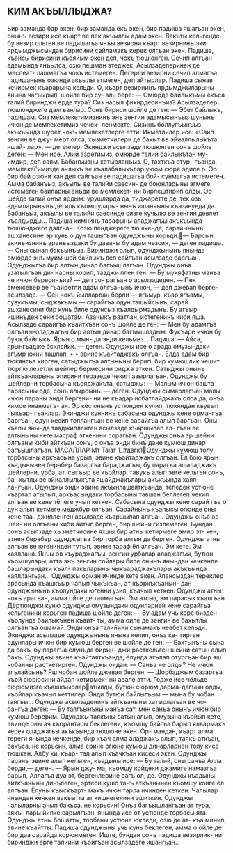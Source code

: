  ## КИМ АКЪЫЛЛЫДЖА?
 
Бир заманда бар экен, бир заманда ёкъ экен, бир падиша яшагьан экен, онынъ везири исе къарт ве пек акъыллы адам экен. Вакъты кельгенде, бу везир ольген ве падишагьа янъы везирни къарт везирнинъ эки ярдымджысындан бирисини сайламакъ керек олгъан экен. Падиша, къайсы бирисини къояйым экен деп, чокъ тюшюнген. Сечип алгъан адамында янъылса, озю пешман этеджек. Асылзаделеринен де меслеат- лашмагъа чокъ истемеген. Дегерли везирни сечип алмагъа падишанынъ озюнде акъылы етмеген, деп айтырлар.
Падиша сынав кечирмек къарарына кельди. О, къарт везирнинъ ярдымджыларыны янына чагъырып, шойле бир су- аль бере:
— Омюрде байлыкъмы ёкъса талий биринджи ерде тура? Сиз насыл фикирдесинъиз?
Асылзаделер тюшюнджеге далгъанлар. Сонъ бириси шойле де ген:
— Эбет байлыкъ, падишам. Сиз мемлекетимизнинъ энъ зенгин адамысынъыз шунынъ ичюн де мемлекетимиз чечек- ленмекте. Сизинъ боллугъынъыз акъкъында шурет чокъ мемлекетлерге етти. Икметлилер исе: «Саип зенгин ве джу- мерт олса, хызметчилери де бахыт ве эйиаллылыкъта яшай- лар», — дегенлер.
Экинджи асылзаде тюшюнген сонъ шойле деген:
— Мен исе, Алий азретимиз, омюрде талий байлыкътан му- имдир, деп саям. Бабанъызны хатырланъыз. О, тахткъа отур- гъанда, мемлекеї'имизде ачлыкъ ве къалабалыкълар уюом сюре эдиле р. Эр бир бай озюни хан деп сайгъан ве падишагьа бой- сунмагъа истемеген. Амма бабанъыз, акъылы ве талийи саесин- де боюнларыны эгмеге истемеген байларны енъди ве мемлекет- ни бирлештирип олды. Эр шейде талий онъа ярдым: урушларда да, тиджаретте де, тек озь адамларынынъ дегиль къомшулары- нынъ ишанчыны къазанувда да. Бабанъыз, акъылы ве талийи саесинде сизге кучьлю ве зенгин девлет къалдырды...
Падиша кимнинъ тарафыны аладжагъы акъкъында тюшюнджеге далгьан. Козю пенджереге тюшкенде, сарайынынъ ашханесине эр кунь о дун ташыгъан одунджыны корьди.— Барсын, экинъизнинъ аранъыздаки бу даваны бу адам чезсин, — деген падиша. — Оны сынап бакъынъыз.
Биринджи олып, одунджынынъ янында омюрде энъ муим шей байлыкъ деп сайгъан асылзаде баргъан. Одунджыгъа бир алтын динар багъышлагъан. Одунджы онъа узатылгъан ди- нарны корип, тааджи плен ген:
— Бу мукяфатны манъа не ичюн бересинъиз? — деп со- рагъан о асылзадеден.
— Пек эмексевер ве гъайретли адам олгъанынъ ичюн, — деп джевап берген асылзаде. — Сен чокъ йыллардан берли — ягъмур, къар ягъамы, сувукъмы, сыджакъмы — сарайгъа одун ташыйсынъ, сарай ашханесини бир кунь биле одунсыз къалдырмадынъ. Бу агъыр ишинъден сени бошатам. Азачыкъ раатлан, истегенинъ киби яша.
Асылзаде сарайгъа къайткъан сонъ шойле де ген:
— Мен бу адамгъа олгъаны-оладжагьы бир алтын динар багъышладым. Фукъаре ичюн бу буюк байлыкъ. Ярын о мын- да энди кельмез...
Падиша:
— Айса, ярынгъадже бсклсйик. — деген.
Одунджы исе о арада омузындаки агъмр кжни ташлап,
• •
эвине къайтаджакъ олгъан. Елда адам бир тюкянгъа кирген, сатыджыгъа алтыныны беригі, бир кумюшлик чешит тюрлю лезетли шейлер бермесини риджа эткен.
Сатыджы онынъ айткъанларыны эписини теразеде чекигі азырлагьан. Одунджы бу шейлерни торбасына къояджакъта, сатыджы:
— Малым ичюн башта парасыны оде, сонъ алырсынъ. — деген.
Одунджы сымарлагъан малы ичюн параны энди бергени- ни не къадар исбатлайджакъ олса да, онъа кимсе инанмагъ- ан. Эр кес онынъ устюнден кулип, тюкяндан къувып чыкъар- гъанлар.
Экинджи куннинъ сабасына одунджы кене ормангъа баргъан, одун кесип топлангъан ве кене сарайгъа алып баргъан. Оны къапы янында тааджипленген асылзаде къаршылап ал- гъан ве алтыныны неге масраф эткенини сорагьан. Одунджы онъа эр шейни олгъаны киби айткъан сонъ, о онъа энди бинъ дане кумюш динар багъышлагъан.
МАСАЛЛАР
Мт Таїаг 1_#двгк1Одунджы кумюш толу торбасыны аркъасына урып, эвине къайтаджакъ олгъан. Ёл бою ярын къадынынен берабер базаргъа бараджагъы, бу парагъа ашаладжакъ шейлерни, урба, ат, сыгъыр ве къойлар, тавукъ алып эвге кельген сонъ, ба- хытлы ве эйиаллылыкъта яшайджакълары акъкъында хаял- лангъан. Одунджы энди эвине якъынлашаяткъанда, тёпеден устюне къартал атылып, аркъасындаки торбасыны тавшан беллегеп чекип алгъан ве кене тёпеге учып кеткен.
Сабасына одунджы кене сарай гъа о дун алып кетмеге меджбур олгъан. Сарайнынъ къапысы огюнде оны кене таа- джипленген асылзаде къаршылап алгъан. Одунджы онъа эр шей- ни олгъаны киби айтып берген, бир шейни гизлемеген. Бундан сонъ асылзаде хызметчисине яхшы бир атны кетирмеге эмир эт- кен, атнен берабер одунджыгъа бир торба алтын да берген.
Одунджы атны алгъан ве югенинден тутып, эвине тараф ёл алгъан. Эм кете. Эм хаяллана. Янъы эв къураджагъы, зенгин урбалар аладжагъы, бутюн къомшулары, атта энъ зенгин сойлары биле онынъ янындан кечкенде башларындаки къал- пакъларыны чыкъараджакълары акъкъында хаяллангьан...
Одунджы орман ичинде кете экен. Апансыздан тереклер арасында къашкъыр чапып чыкъкъан, ат къоркъкъанын- дан одунджынынъ къолундаки югенни узип, къачып кеткен. Одунджы атны чокъ арагъан, амма ойле де тапмагьан. Эм атсыз, эм парасыз къалгъан.
Дёртюнджи куню одунджы омузындаки одунларнен кене сарайгъа кельгенини корьген падиша шойле деген:
— Бу адам учь кере бизден къолунда байлыкънен къайт- ты, амма ойле де зенгин ве бахытлы олгъангъа ошамай. Энди онъа талийини сынамакъ невбет кельди.
Экинджи асылзаде одунджынынъ янына келип, онъа ке- тирген одунлары ичюн бир кумюш берген ве шойле де ген:
— Бахтынъны сына да бакъ, бу парагъа ёлунъда бирин- джи расткельген шейни сатын алып бакъ.
Одунджы эвине къайтаяткъанда, ёлунда агълап отургъан бир яш чобанны расткетирген. Одунджы ондан:
— Санъа не олды? Не ичюн агълайсынъ?
Яш чобан шойле джевап берген:
— Шорбаджым базаргъа къой сюрюсини айдап кетирмек- ни авале этти. Гедже исе чёльде сюрюмизге къашкъырларатылды, бутюн сюрюм дарма-дагъын олды, къойлар къачып кеттилер. Энди бутюн байлыгъым — мына бу чобан таягъы...
Одунджы асылзаденинъ айткъаныны хатырлагьан ве чо- бангъа деген:
— Бу таягъынъны манъа сат, мен санъа онынъ ичюн бир кумюш берерим.
Одунджы таякъны сатын алып, омузына къойып кете, эвинде оны ач къорантасы беклегени, къомшу байгъа барып ялвармакъ керек оладжагьы акъкъында тюшюне экен. Ор- мандан, къарт алма тереги янында кечкенде, бир къач алма аладжакъ олып, таякъ аткъан, бакъса, не корьсин, алма ерине огюне кумюш динарларнен толу кисе тюшкен. Албу ки, къар- тал алып къачкъан кисеси экен.
Одунджы параны эвине алып кельген, къадыны исе:
— Бу талий, оны санъа Алла берди,— деген. — Ярын джу- ма, къомшу койдеки джамиге намазгъа барып, Аллагъа дуа эт, бергенлерине сагъ ол, де.
Одунджы къадыны айткъаныны динълеген, эртеси кушо танъ аткъанынен къомшу койге ёл алгъан. Ёлуны къыскъарт- макъ ичюн тарла ичинден кеткен. Чалылар янындан кечкен вакъытта ат кишнегенини эшиткен. Одунджы чалыларны ачып бакъса, не корьсин! Онъа багъышлангъан ат тура, аякъ- лары йипке сарылгъан, янында исе от устюнде торбасы ята. Одунджы атны бошатты, торбаны устюне юкледи, озю де ат- къа минип, эвине къайтты.
Падиша одунджыны учь кунь беклеген, амма о ойле де бир даа сарайда корюнмеген. Иште, бундан сонъ падиша везирлик- ни биринджи ерге талийни къойгъан асылзадеге ишангьан..
